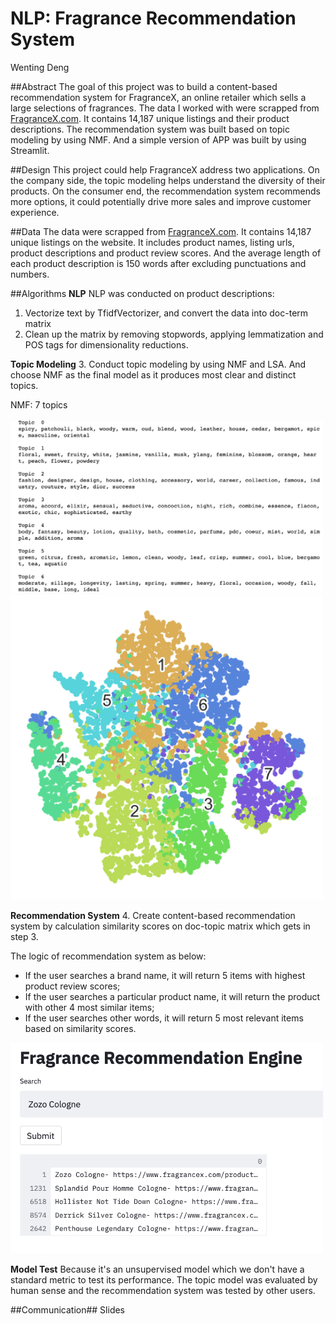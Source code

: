# NLP: Fragrance Recommendation System
Wenting Deng

##Abstract
The goal of this project was to build a content-based recommendation system for FragranceX, an online retailer which sells a large selections of fragrances. The data I worked with were scrapped from [FragranceX.com](https://www.fragrancex.com/). It contains 14,187 unique listings and their product descriptions. The recommendation system was built based on topic modeling by using NMF. And a simple version of APP was built by using Streamlit.

##Design
This project could help FragranceX address two applications. On the company side, the topic modeling helps understand the diversity of their products. On the consumer end, the recommendation system recommends more options, it could potentially drive more sales and improve customer experience.

##Data
The data were scrapped from [FragranceX.com](https://www.fragrancex.com/). It contains 14,187 unique listings on the website. It includes product names, listing urls, product descriptions and product review scores. And the average length of each product description is 150 words after excluding punctuations and numbers.

##Algorithms
**NLP**
NLP was conducted on product descriptions:
1. Vectorize text by TfidfVectorizer, and convert the data into doc-term matrix
2. Clean up the matrix by removing stopwords, applying lemmatization and POS tags for dimensionality reductions.

**Topic Modeling**
3. Conduct topic modeling by using NMF and LSA. And choose NMF as the final model as it produces most clear and distinct topics.

NMF: 7 topics

<img src="plots/final_topics.png" width=500>

<img src="plots/TSNE.png" width=500>


**Recommendation System**
4. Create content-based recommendation system by calculation similarity scores on doc-topic matrix which gets in step 3.

The logic of recommendation system as below:
* If the user searches a brand name, it will return 5 items with highest product review scores;
* If the user searches a particular product name, it will return the product with other 4 most similar items;
* If the user searches other words, it will return 5 most relevant items based on similarity scores.

<img src="plots/rec.png" width=500>


**Model Test**
Because it's an unsupervised model which we don't have a standard metric to test its performance. The topic model was evaluated by human sense and the recommendation system was tested by other users.

##Communication##
Slides
